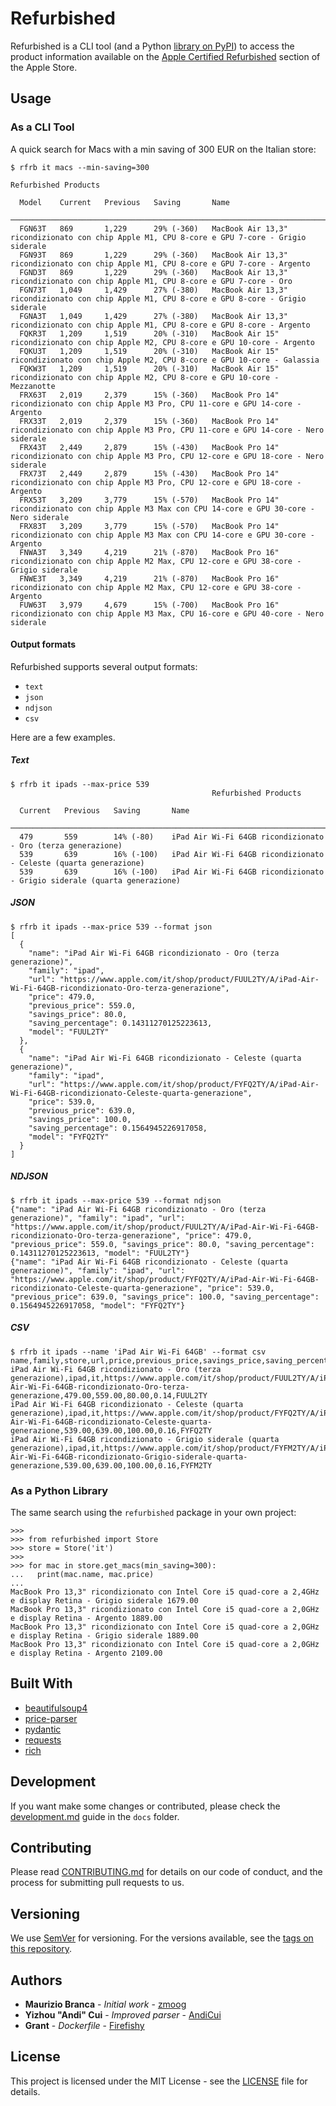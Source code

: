 # Refurbished

Refurbished is a CLI tool (and a Python [library on PyPI](https://pypi.org/project/refurbished/)) to access the product information available on the [Apple Certified Refurbished](https://www.apple.com/shop/refurbished) section of the Apple Store.

## Usage

### As a CLI Tool

A quick search for Macs with a min saving of 300 EUR on the Italian store:

```shell
$ rfrb it macs --min-saving=300
                                                             Refurbished Products                                                             
                                                                                                                                              
  Model    Current   Previous   Saving       Name                                                                                                
 ─────────────────────────────────────────────────────────────────────────────────────────────────────────────────────────────────────────────── 
  FGN63T   869       1,229      29% (-360)   MacBook Air 13,3" ricondizionato con chip Apple M1, CPU 8‐core e GPU 7‐core - Grigio siderale       
  FGN93T   869       1,229      29% (-360)   MacBook Air 13,3" ricondizionato con chip Apple M1, CPU 8‐core e GPU 7‐core - Argento               
  FGND3T   869       1,229      29% (-360)   MacBook Air 13,3" ricondizionato con chip Apple M1, CPU 8‐core e GPU 7‐core - Oro                   
  FGN73T   1,049     1,429      27% (-380)   MacBook Air 13,3" ricondizionato con chip Apple M1, CPU 8‐core e GPU 8‐core - Grigio siderale       
  FGNA3T   1,049     1,429      27% (-380)   MacBook Air 13,3" ricondizionato con chip Apple M1, CPU 8‐core e GPU 8‐core - Argento               
  FQKR3T   1,209     1,519      20% (-310)   MacBook Air 15" ricondizionato con chip Apple M2, CPU 8‐core e GPU 10‐core - Argento                
  FQKU3T   1,209     1,519      20% (-310)   MacBook Air 15" ricondizionato con chip Apple M2, CPU 8‐core e GPU 10‐core - Galassia               
  FQKW3T   1,209     1,519      20% (-310)   MacBook Air 15" ricondizionato con chip Apple M2, CPU 8‐core e GPU 10‐core - Mezzanotte             
  FRX63T   2,019     2,379      15% (-360)   MacBook Pro 14" ricondizionato con chip Apple M3 Pro, CPU 11‐core e GPU 14‐core - Argento           
  FRX33T   2,019     2,379      15% (-360)   MacBook Pro 14" ricondizionato con chip Apple M3 Pro, CPU 11‐core e GPU 14‐core - Nero siderale     
  FRX43T   2,449     2,879      15% (-430)   MacBook Pro 14" ricondizionato con chip Apple M3 Pro, CPU 12-core e GPU 18-core - Nero siderale     
  FRX73T   2,449     2,879      15% (-430)   MacBook Pro 14" ricondizionato con chip Apple M3 Pro, CPU 12-core e GPU 18-core - Argento           
  FRX53T   3,209     3,779      15% (-570)   MacBook Pro 14" ricondizionato con chip Apple M3 Max con CPU 14‐core e GPU 30‐core - Nero siderale  
  FRX83T   3,209     3,779      15% (-570)   MacBook Pro 14" ricondizionato con chip Apple M3 Max con CPU 14‐core e GPU 30‐core - Argento        
  FNWA3T   3,349     4,219      21% (-870)   MacBook Pro 16" ricondizionato con chip Apple M2 Max, CPU 12‐core e GPU 38‐core - Grigio siderale   
  FNWE3T   3,349     4,219      21% (-870)   MacBook Pro 16" ricondizionato con chip Apple M2 Max, CPU 12‐core e GPU 38‐core - Argento           
  FUW63T   3,979     4,679      15% (-700)   MacBook Pro 16" ricondizionato con chip Apple M3 Max, CPU 16‐core e GPU 40‐core - Nero siderale                   
```

#### Output formats

Refurbished supports several output formats:

- `text`
- `json`
- `ndjson`
- `csv`

Here are a few examples.

##### Text

```shell
$ rfrb it ipads --max-price 539
                                             Refurbished Products                                              
                                                                                                               
  Current   Previous   Saving       Name                                                                       
 ───────────────────────────────────────────────────────────────────────────────────────────────────────────── 
  479       559        14% (-80)    iPad Air Wi-Fi 64GB ricondizionato - Oro (terza generazione)               
  539       639        16% (-100)   iPad Air Wi-Fi 64GB ricondizionato - Celeste (quarta generazione)          
  539       639        16% (-100)   iPad Air Wi-Fi 64GB ricondizionato - Grigio siderale (quarta generazione)  
```

##### JSON

```shell
$ rfrb it ipads --max-price 539 --format json
[
  {
    "name": "iPad Air Wi-Fi 64GB ricondizionato - Oro (terza generazione)",
    "family": "ipad",
    "url": "https://www.apple.com/it/shop/product/FUUL2TY/A/iPad-Air-Wi-Fi-64GB-ricondizionato-Oro-terza-generazione",
    "price": 479.0,
    "previous_price": 559.0,
    "savings_price": 80.0,
    "saving_percentage": 0.14311270125223613,
    "model": "FUUL2TY"
  },
  {
    "name": "iPad Air Wi-Fi 64GB ricondizionato - Celeste (quarta generazione)",
    "family": "ipad",
    "url": "https://www.apple.com/it/shop/product/FYFQ2TY/A/iPad-Air-Wi-Fi-64GB-ricondizionato-Celeste-quarta-generazione",
    "price": 539.0,
    "previous_price": 639.0,
    "savings_price": 100.0,
    "saving_percentage": 0.1564945226917058,
    "model": "FYFQ2TY"
  }
]
```

##### NDJSON

```shell
$ rfrb it ipads --max-price 539 --format ndjson
{"name": "iPad Air Wi-Fi 64GB ricondizionato - Oro (terza generazione)", "family": "ipad", "url": "https://www.apple.com/it/shop/product/FUUL2TY/A/iPad-Air-Wi-Fi-64GB-ricondizionato-Oro-terza-generazione", "price": 479.0, "previous_price": 559.0, "savings_price": 80.0, "saving_percentage": 0.14311270125223613, "model": "FUUL2TY"}
{"name": "iPad Air Wi-Fi 64GB ricondizionato - Celeste (quarta generazione)", "family": "ipad", "url": "https://www.apple.com/it/shop/product/FYFQ2TY/A/iPad-Air-Wi-Fi-64GB-ricondizionato-Celeste-quarta-generazione", "price": 539.0, "previous_price": 639.0, "savings_price": 100.0, "saving_percentage": 0.1564945226917058, "model": "FYFQ2TY"}
```

##### CSV

```shell
$ rfrb it ipads --name 'iPad Air Wi-Fi 64GB' --format csv
name,family,store,url,price,previous_price,savings_price,saving_percentage,model
iPad Air Wi-Fi 64GB ricondizionato - Oro (terza generazione),ipad,it,https://www.apple.com/it/shop/product/FUUL2TY/A/iPad-Air-Wi-Fi-64GB-ricondizionato-Oro-terza-generazione,479.00,559.00,80.00,0.14,FUUL2TY
iPad Air Wi-Fi 64GB ricondizionato - Celeste (quarta generazione),ipad,it,https://www.apple.com/it/shop/product/FYFQ2TY/A/iPad-Air-Wi-Fi-64GB-ricondizionato-Celeste-quarta-generazione,539.00,639.00,100.00,0.16,FYFQ2TY
iPad Air Wi-Fi 64GB ricondizionato - Grigio siderale (quarta generazione),ipad,it,https://www.apple.com/it/shop/product/FYFM2TY/A/iPad-Air-Wi-Fi-64GB-ricondizionato-Grigio-siderale-quarta-generazione,539.00,639.00,100.00,0.16,FYFM2TY
```

### As a Python Library

The same search using the `refurbished` package in your own project:

```shell
>>>
>>> from refurbished import Store
>>> store = Store('it')
>>>
>>> for mac in store.get_macs(min_saving=300):
...   print(mac.name, mac.price)
...
MacBook Pro 13,3" ricondizionato con Intel Core i5 quad‐core a 2,4GHz e display Retina - Grigio siderale 1679.00
MacBook Pro 13,3" ricondizionato con Intel Core i5 quad-core a 2,0GHz e display Retina - Argento 1889.00
MacBook Pro 13,3" ricondizionato con Intel Core i5 quad‐core a 2,0GHz e display Retina - Grigio siderale 1889.00
MacBook Pro 13,3" ricondizionato con Intel Core i5 quad-core a 2,0GHz e display Retina - Argento 2109.00
```

## Built With

- [beautifulsoup4](https://www.crummy.com/software/BeautifulSoup/)
- [price-parser](https://github.com/scrapinghub/price-parser)
- [pydantic](https://pydantic-docs.helpmanual.io/)
- [requests](https://requests.readthedocs.io/en/master/)
- [rich](https://github.com/Textualize/rich)

## Development

If you want make some changes or contributed, please check the [development.md](docs/development.md) guide in the `docs` folder.

## Contributing

Please read [CONTRIBUTING.md](https://gist.github.com/zmoog/76aef48ad9d9faa096c41c7b16f2fc7c) for details on our code of conduct, and the process for submitting pull requests to us.

## Versioning

We use [SemVer](http://semver.org/) for versioning. For the versions available, see the [tags on this repository](https://github.com/your/project/tags). 

## Authors

- **Maurizio Branca** - *Initial work* - [zmoog](https://github.com/zmoog)
- **Yizhou "Andi" Cui** - *Improved parser* - [AndiCui](https://github.com/AndiCui)
- **Grant** - *Dockerfile* - [Firefishy](https://github.com/Firefishy)

## License

This project is licensed under the MIT License - see the [LICENSE](LICENSE) file for details.
